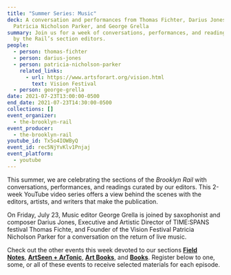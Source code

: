 ```yaml
---
title: "Summer Series: Music"
deck: A conversation and performances from Thomas Fichter, Darius Jones,
  Patricia Nicholson Parker, and George Grella
summary: Join us for a week of conversations, performances, and readings curated
  by the Rail’s section editors.
people:
  - person: thomas-fichter
  - person: darius-jones
  - person: patricia-nicholson-parker
    related_links:
      - url: https://www.artsforart.org/vision.html
        text: Vision Festival
  - person: george-grella
date: 2021-07-23T13:00:00-0500
end_date: 2021-07-23T14:30:00-0500
collections: []
event_organizer:
  - the-brooklyn-rail
event_producer:
  - the-brooklyn-rail
youtube_id: Tx5o4IOWByQ
event_id: rec5NjYvKlv1Pnjaj
event_platform:
  - youtube
---
```

This summer, we are celebrating the sections of the *Brooklyn Rail* with conversations, performances, and readings curated by our editors. This 2-week YouTube video series offers a view behind the scenes with the editors, artists, and writers that make the publication.

On Friday, July 23, Music editor George Grella is joined by saxophonist and composer Darius Jones, Executive and Artistic Director of TIME:SPANS festival Thomas Fichte, and Founder of the Vision Festival Patricia Nicholson Parker for a conversation on the return of live music.

Check out the other events this week devoted to our sections [](https://brooklynrail.org/events/2021/07/20/summer-series-artseen-and-artonic/)**[Field Notes](https://brooklynrail.org/events/2021/07/19/summer-series-field-notes/)**, **[ArtSeen + ArTonic](https://brooklynrail.org/events/2021/07/20/summer-series-artseen-and-artonic/)**, **[Art Books](https://brooklynrail.org/events/2021/07/21/summer-series-art-books/)**, and **[Books](https://brooklynrail.org/events/2021/07/22/summer-series-books/)**. Register below to one, some, or all of these events to receive selected materials for each episode.